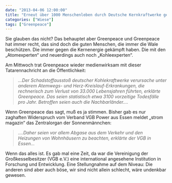 ```yaml
---
date: "2013-04-06 12:00:00"
title: "Erneut über 1000 Menschenleben durch Deutsche Kernkraftwerke gerettet!"
categories: ["Wiese"]
tags: ["Greenpeace"]
---
```


Sie glauben das nicht? Das behauptet aber Greenpeace und Greenpeace hat immer recht, das sind doch die guten Menschen, die immer die Wale beschützen. Die immer gegen die Kernenergie gekämpft haben. Die mit den „Atomexperten“ und neuerdings auch noch „Kohleexperten“.

Am Mittwoch trat Greenpeace wieder medienwirksam mit dieser Tatarennachricht an die Öffentlichkeit:

> _…Der Schadstoffausstoß deutscher Kohlekraftwerke verursache unter anderem Atemwegs- und Herz-Kreislauf-Erkrankungen, die rechnerisch zum Verlust von 33.000 Lebensjahren führten, erklärte Greenpeace. Das seien statistisch etwa 3100 vorzeitige Todesfälle pro Jahr. Betroffen seien auch die Nachbarländer…._

Wenn Greenpeace das sagt, muß es ja stimmen. Bisher gab es nur zaghaften Widerspruch vom Verband VGB Power aus Essen meldet „strom magazin“ das Zentralorgan der Sonnenmännchen:

> _….Daher seien vor allem Abgase aus dem Verkehr und den Heizungen von Wohnhäusern zu beachten, erklärte der VGB in Essen…_

Wenn das alles ist. Es gab mal eine Zeit, da war die Vereinigung der Großkesselbesitzer (VGB e.V.) eine international angesehene Institution in Forschung und Entwicklung. Eine Stellungnahme auf dem Niveau: Die anderen sind aber auch böse, wir sind nicht allein schlecht, wäre undenkbar gewesen.

